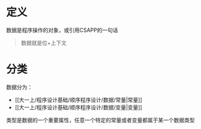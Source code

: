 # 定义
数据是程序操作的对象，或引用CSAPP的一句话
> 数据就是位+上下文

# 分类
数据分为：
- [[大一上/程序设计基础/顺序程序设计/数据/常量|常量]]
- [[大一上/程序设计基础/顺序程序设计/数据/变量|变量]]

类型是数据的一个重要属性，任意一个特定的常量或者变量都属于某一个数据类型